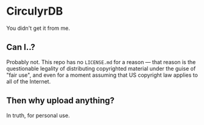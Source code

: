 # CirculyrDB
You didn't get it from me.

## Can I..?
Probably not. This repo has no `LICENSE.md` for a reason — that reason is the questionable legality of distributing copyrighted material under the guise of "fair use", and even for a moment assuming that US copyright law applies to all of the Internet.

## Then why upload anything?
In truth, for personal use.
